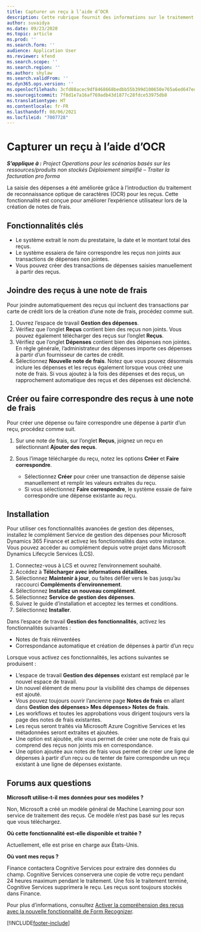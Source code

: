 ```yaml
---
title: Capturer un reçu à l’aide d’OCR
description: Cette rubrique fournit des informations sur le traitement de la reconnaissance optique de caractères (OCR) pour les reçus.
author: suvaidya
ms.date: 09/23/2020
ms.topic: article
ms.prod: ''
ms.search.form: ''
audience: Application User
ms.reviewer: kfend
ms.search.scope: ''
ms.search.region: ''
ms.author: shylaw
ms.search.validFrom: ''
ms.dyn365.ops.version: ''
ms.openlocfilehash: 3cfd88acec9df8468668bedbb55b399d100650e765a6ed647ed528ecca9f1554
ms.sourcegitcommit: 7f8d1e7a16af769adb43d1877c28fdce53975db8
ms.translationtype: HT
ms.contentlocale: fr-FR
ms.lasthandoff: 08/06/2021
ms.locfileid: "7007728"
---
```

# <a name="capture-a-receipt-using-ocr"></a>Capturer un reçu à l’aide d’OCR

_**S’applique à :** Project Operations pour les scénarios basés sur les ressources/produits non stockés Déploiement simplifié – Traiter la facturation pro forma_

La saisie des dépenses a été améliorée grâce à l’introduction du traitement de reconnaissance optique de caractères (OCR) pour les reçus. Cette fonctionnalité est conçue pour améliorer l’expérience utilisateur lors de la création de notes de frais.

## <a name="key-features"></a>Fonctionnalités clés

- Le système extrait le nom du prestataire, la date et le montant total des reçus.
- Le système essaiera de faire correspondre les reçus non joints aux transactions de dépenses non jointes.
- Vous pouvez créer des transactions de dépenses saisies manuellement à partir des reçus.

## <a name="attach-receipts-to-an-expense-report"></a>Joindre des reçus à une note de frais

Pour joindre automatiquement des reçus qui incluent des transactions par carte de crédit lors de la création d’une note de frais, procédez comme suit.

  1. Ouvrez l’espace de travail **Gestion des dépenses**.
  2. Vérifiez que l’onglet **Reçus** contient bien des reçus non joints. Vous pouvez également télécharger des reçus sur l’onglet **Reçus**.
  3. Vérifiez que l’onglet **Dépenses** contient bien des dépenses non jointes. En règle générale, l’administrateur des dépenses importe ces dépenses à partir d’un fournisseur de cartes de crédit.
  4. Sélectionnez **Nouvelle note de frais**. Notez que vous pouvez désormais inclure les dépenses et les reçus également lorsque vous créez une note de frais. Si vous ajoutez à la fois des dépenses et des reçus, un rapprochement automatique des reçus et des dépenses est déclenché.

## <a name="create-or-match-receipts-to-an-expense-report"></a>Créer ou faire correspondre des reçus à une note de frais
Pour créer une dépense ou faire correspondre une dépense à partir d’un reçu, procédez comme suit.

  1. Sur une note de frais, sur l’onglet **Reçus**, joignez un reçu en sélectionnant **Ajouter des reçus**.
  2. Sous l’image téléchargée du reçu, notez les options **Créer** et **Faire correspondre**.

      - Sélectionnez **Créer** pour créer une transaction de dépense saisie manuellement et remplir les valeurs extraites du reçu.
      - Si vous sélectionnez **Faire correspondre**, le système essaie de faire correspondre une dépense existante au reçu.

## <a name="installation"></a>Installation

Pour utiliser ces fonctionnalités avancées de gestion des dépenses, installez le complément Service de gestion des dépenses pour Microsoft Dynamics 365 Finance et activez les fonctionnalités dans votre instance. Vous pouvez accéder au complément depuis votre projet dans Microsoft Dynamics Lifecycle Services (LCS).

1. Connectez-vous à LCS et ouvrez l’environnement souhaité.
2. Accédez à **Télécharger avec informations détaillées**.
3. Sélectionnez **Maintenir à jour**, ou faites défiler vers le bas jusqu’au raccourci **Compléments d’environnement**.
4. Sélectionnez **Installez un nouveau complément**.
5. Sélectionnez **Service de gestion des dépenses**.
6. Suivez le guide d’installation et acceptez les termes et conditions.
7. Sélectionnez **Installer**.

Dans l’espace de travail **Gestion des fonctionnalités**, activez les fonctionnalités suivantes :

- Notes de frais réinventées
- Correspondance automatique et création de dépenses à partir d’un reçu

Lorsque vous activez ces fonctionnalités, les actions suivantes se produisent :

- L’espace de travail **Gestion des dépenses** existant est remplacé par le nouvel espace de travail.
- Un nouvel élément de menu pour la visibilité des champs de dépenses est ajouté.
- Vous pouvez toujours ouvrir l’ancienne page **Notes de frais** en allant dans **Gestion des dépenses> Mes dépenses> Notes de frais**.
- Les workflows et toutes les approbations vous dirigent toujours vers la page des notes de frais existantes.
- Les reçus seront traités via Microsoft Azure Cognitive Services et les métadonnées seront extraites et ajoutées.
- Une option est ajoutée, elle vous permet de créer une note de frais qui comprend des reçus non joints mis en correspondance.
- Une option ajoutée aux notes de frais vous permet de créer une ligne de dépenses à partir d’un reçu ou de tenter de faire correspondre un reçu existant à une ligne de dépenses existante.

## <a name="frequently-asked-questions"></a>Forums aux questions

**Microsoft utilise-t-il mes données pour ses modèles ?**

Non, Microsoft a créé un modèle général de Machine Learning pour son service de traitement des reçus. Ce modèle n’est pas basé sur les reçus que vous téléchargez.

**Où cette fonctionnalité est-elle disponible et traitée ?**

Actuellement, elle est prise en charge aux États-Unis.

**Où vont mes reçus ?**

Finance contactera Cognitive Services pour extraire des données du champ. Cognitive Services conservera une copie de votre reçu pendant 24 heures maximum pendant le traitement. Une fois le traitement terminé, Cognitive Services supprimera le reçu. Les reçus sont toujours stockés dans Finance.

Pour plus d’informations, consultez [Activer la compréhension des reçus avec la nouvelle fonctionnalité de Form Recognizer](https://azure.microsoft.com/blog/enable-receipt-understanding-with-form-recognizer-s-new-capability/).


[!INCLUDE[footer-include](../includes/footer-banner.md)]
